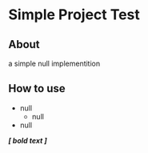 # Simple Project Test


## About

a simple null implementition


## How to use

* null
  - null
* null

***[ bold text ]***
